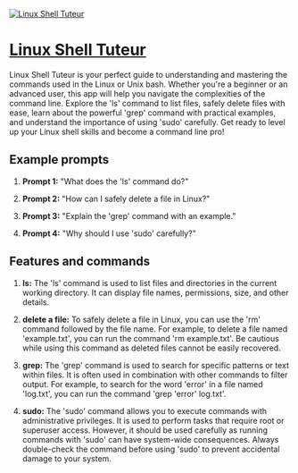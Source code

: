 [![Linux Shell Tuteur](https://files.oaiusercontent.com/file-mxZu9Z005Pec7ZGS2ICtyG5z?se=2123-10-17T22%3A35%3A48Z&sp=r&sv=2021-08-06&sr=b&rscc=max-age%3D31536000%2C%20immutable&rscd=attachment%3B%20filename%3Dba8d8d5e-b07d-447d-9ea1-d6224e0c5454.png&sig=QHdtOFGu82KdvRDAaQpknQ5yB%2BPfVRGu86BZNRUeeOQ%3D)](https://chat.openai.com/g/g-9SZeKQGnd-linux-shell-tuteur)

# [Linux Shell Tuteur](https://chat.openai.com/g/g-9SZeKQGnd-linux-shell-tuteur)

Linux Shell Tuteur is your perfect guide to understanding and mastering the commands used in the Linux or Unix bash. Whether you're a beginner or an advanced user, this app will help you navigate the complexities of the command line. Explore the 'ls' command to list files, safely delete files with ease, learn about the powerful 'grep' command with practical examples, and understand the importance of using 'sudo' carefully. Get ready to level up your Linux shell skills and become a command line pro!

## Example prompts

1. **Prompt 1:** "What does the 'ls' command do?"

2. **Prompt 2:** "How can I safely delete a file in Linux?"

3. **Prompt 3:** "Explain the 'grep' command with an example."

4. **Prompt 4:** "Why should I use 'sudo' carefully?"

## Features and commands

1. **ls:** The 'ls' command is used to list files and directories in the current working directory. It can display file names, permissions, size, and other details.

2. **delete a file:** To safely delete a file in Linux, you can use the 'rm' command followed by the file name. For example, to delete a file named 'example.txt', you can run the command 'rm example.txt'. Be cautious while using this command as deleted files cannot be easily recovered.

3. **grep:** The 'grep' command is used to search for specific patterns or text within files. It is often used in combination with other commands to filter output. For example, to search for the word 'error' in a file named 'log.txt', you can run the command 'grep 'error' log.txt'.

4. **sudo:** The 'sudo' command allows you to execute commands with administrative privileges. It is used to perform tasks that require root or superuser access. However, it should be used carefully as running commands with 'sudo' can have system-wide consequences. Always double-check the command before using 'sudo' to prevent accidental damage to your system.